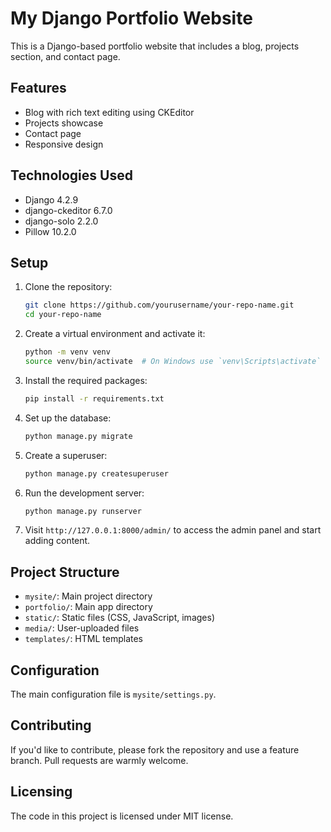 # My Django Portfolio Website

This is a Django-based portfolio website that includes a blog, projects section, and contact page.

## Features

- Blog with rich text editing using CKEditor
- Projects showcase
- Contact page
- Responsive design

## Technologies Used

- Django 4.2.9
- django-ckeditor 6.7.0
- django-solo 2.2.0
- Pillow 10.2.0

## Setup

1. Clone the repository:
   ```bash
   git clone https://github.com/yourusername/your-repo-name.git
   cd your-repo-name
   ```

2. Create a virtual environment and activate it:
   ```bash
   python -m venv venv
   source venv/bin/activate  # On Windows use `venv\Scripts\activate`
   ```

3. Install the required packages:
   ```bash
   pip install -r requirements.txt
   ```

4. Set up the database:
   ```bash
   python manage.py migrate
   ```

5. Create a superuser:
   ```bash
   python manage.py createsuperuser
   ```

6. Run the development server:
   ```bash
   python manage.py runserver
   ```

7. Visit `http://127.0.0.1:8000/admin/` to access the admin panel and start adding content.

## Project Structure

- `mysite/`: Main project directory
- `portfolio/`: Main app directory
- `static/`: Static files (CSS, JavaScript, images)
- `media/`: User-uploaded files
- `templates/`: HTML templates

## Configuration

The main configuration file is `mysite/settings.py`.

## Contributing

If you'd like to contribute, please fork the repository and use a feature branch. Pull requests are warmly welcome.

## Licensing

The code in this project is licensed under MIT license.
